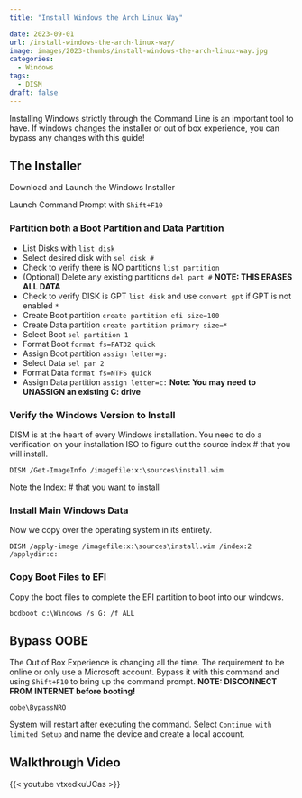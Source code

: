 ```yaml
---
title: "Install Windows the Arch Linux Way"

date: 2023-09-01
url: /install-windows-the-arch-linux-way/
image: images/2023-thumbs/install-windows-the-arch-linux-way.jpg
categories:
  - Windows
tags:
  - DISM
draft: false
---
```

Installing Windows strictly through the Command Line is an important tool to have. If windows changes the installer or out of box experience, you can bypass any changes with this guide!
<!--more-->

## The Installer

Download and Launch the Windows Installer

Launch Command Prompt with `Shift+F10`

### Partition both a Boot Partition and Data Partition

- List Disks with `list disk`
- Select desired disk with `sel disk #`
- Check to verify there is NO partitions `list partition`
- (Optional) Delete any existing partitions `del part #` **NOTE: THIS ERASES ALL DATA**
- Check to verify DISK is GPT `list disk` and use `convert gpt` if GPT is not enabled `*`
- Create Boot partition `create partition efi size=100`
- Create Data partition `create partition primary size=*`
- Select Boot `sel partition 1`
- Format Boot `format fs=FAT32 quick`
- Assign Boot partition `assign letter=g:`
- Select Data `sel par 2`
- Format Data `format fs=NTFS quick`
- Assign Data partition `assign letter=c:` **Note: You may need to UNASSIGN an existing C: drive**

### Verify the Windows Version to Install

DISM is at the heart of every Windows installation. You need to do a verification on your installation ISO to figure out the source index # that you will install. 

```
DISM /Get-ImageInfo /imagefile:x:\sources\install.wim
```

Note the Index: # that you want to install

### Install Main Windows Data

Now we copy over the operating system in its entirety.

```
DISM /apply-image /imagefile:x:\sources\install.wim /index:2 /applydir:c:
```

### Copy Boot Files to EFI

Copy the boot files to complete the EFI partition to boot into our windows.

```
bcdboot c:\Windows /s G: /f ALL
```

## Bypass OOBE

The Out of Box Experience is changing all the time. The requirement to be online or only use a Microsoft account. Bypass it with this command and using `Shift+F10` to bring up the command prompt. **NOTE: DISCONNECT FROM INTERNET before booting!**

```
oobe\BypassNRO
```

System will restart after executing the command. Select `Continue with limited Setup` and name the device and create a local account.

## Walkthrough Video

{{< youtube vtxedkuUCas >}}
